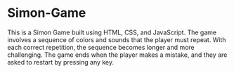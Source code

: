 # Simon-Game
This is a Simon Game built using HTML, CSS, and JavaScript. The game involves a sequence of colors and sounds that the player must repeat. With each correct repetition, the sequence becomes longer and more challenging. The game ends when the player makes a mistake, and they are asked to restart by pressing any key.
